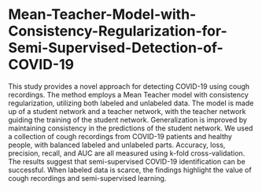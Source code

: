 # Mean-Teacher-Model-with-Consistency-Regularization-for-Semi-Supervised-Detection-of-COVID-19

This study provides a novel approach for detecting COVID-19 using cough recordings. The method employs a Mean Teacher model with consistency regularization, utilizing both labeled and unlabeled data. The model is made up of a student network and a teacher network, with the teacher network guiding the training of the student network. Generalization is improved by maintaining consistency in the predictions of the student network. We used a collection of cough recordings from COVID-19 patients and healthy people, with balanced labeled and unlabeled parts. Accuracy, loss, precision, recall, and AUC are all measured using k-fold cross-validation. The results suggest that semi-supervised COVID-19 identification can be successful. When labeled data is scarce, the findings highlight the value of cough recordings and semi-supervised learning.
